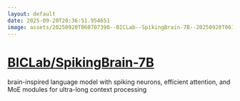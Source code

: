 ```yaml
---
layout: default
date: 2025-09-20T20:36:51.954651
image: assets/20250920T060707390--BICLab--SpikingBrain-7B--20250920T061806174--cropped.png
---
```


# [BICLab/SpikingBrain-7B](https://github.com/BICLab/SpikingBrain-7B)

brain-inspired language model with spiking neurons, efficient attention, and MoE modules for ultra-long context processing
